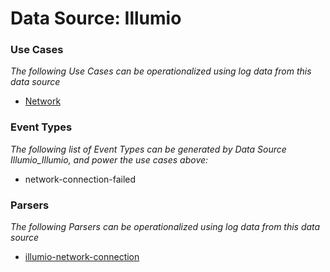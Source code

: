 Data Source: Illumio
====================

### Use Cases

_The following Use Cases can be operationalized using log data from this data source_

* [Network](usecase_network.md)


### Event Types

_The following list of Event Types can be generated by Data Source Illumio_Illumio, and power the use cases above:_

- network-connection-failed


### Parsers

_The following Parsers can be operationalized using log data from this data source_

* [illumio-network-connection](parserContent_illumio-network-connection.md)
